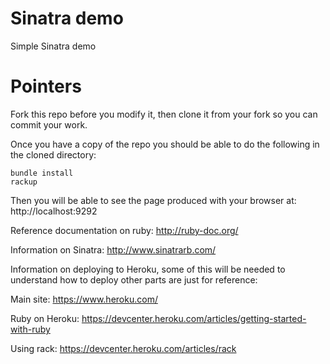 Sinatra demo
============

Simple Sinatra demo

Pointers
========

Fork this repo before you modify it, then clone it from your fork so you can
commit your work.

Once you have a copy of the repo you should be able to do the following in the
cloned directory:

```
bundle install
rackup
```

Then you will be able to see the page produced with your browser at:
http://localhost:9292

Reference documentation on ruby: http://ruby-doc.org/

Information on Sinatra: http://www.sinatrarb.com/

Information on deploying to Heroku, some of this will be needed to understand
how to deploy other parts are just for reference:

Main site: https://www.heroku.com/

Ruby on Heroku: https://devcenter.heroku.com/articles/getting-started-with-ruby

Using rack: https://devcenter.heroku.com/articles/rack

